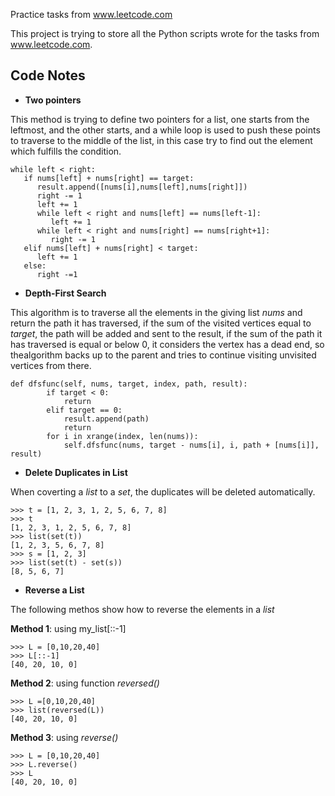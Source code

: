 Practice tasks from www.leetcode.com

This project is trying to store all the Python scripts wrote for the tasks from www.leetcode.com.

## Code Notes

* **Two pointers**

This method is trying to define two pointers for a list, one starts from the leftmost, and the other starts, and a while loop is used to push these points to traverse to the middle of the list, in this case try to find out the element which fulfills the condition.
```
while left < right:
   if nums[left] + nums[right] == target:
      result.append([nums[i],nums[left],nums[right]])
      right -= 1
      left += 1
      while left < right and nums[left] == nums[left-1]:
         left += 1
      while left < right and nums[right] == nums[right+1]:
         right -= 1
   elif nums[left] + nums[right] < target:
      left += 1
   else:
      right -=1

```

* **Depth-First Search**

This algorithm is to traverse all the elements in the giving list *nums* and return the path it has traversed, if the sum of the visited vertices equal to *target*, the path will be added and sent to the result, if the sum of the path it has traversed is equal or below 0, it considers the vertex has a dead end, so thealgorithm backs up to the parent and tries to continue visiting unvisited vertices from there.

```
def dfsfunc(self, nums, target, index, path, result):
        if target < 0:
            return
        elif target == 0:
            result.append(path)
            return 
        for i in xrange(index, len(nums)):
            self.dfsfunc(nums, target - nums[i], i, path + [nums[i]], result)
```

* **Delete Duplicates in List**

When coverting a *list* to a *set*, the duplicates will be deleted automatically.

```
>>> t = [1, 2, 3, 1, 2, 5, 6, 7, 8]
>>> t
[1, 2, 3, 1, 2, 5, 6, 7, 8]
>>> list(set(t))
[1, 2, 3, 5, 6, 7, 8]
>>> s = [1, 2, 3]
>>> list(set(t) - set(s))
[8, 5, 6, 7]
```

* **Reverse a List**

The following methos show how to reverse the elements in a *list*

**Method 1**: using my_list[::-1]

```
>>> L = [0,10,20,40]
>>> L[::-1]
[40, 20, 10, 0]
```

**Method 2**: using function _reversed()_

```
>>> L =[0,10,20,40]
>>> list(reversed(L))
[40, 20, 10, 0]
```

**Method 3**: using _reverse()_

```
>>> L = [0,10,20,40]
>>> L.reverse()
>>> L
[40, 20, 10, 0]
```
